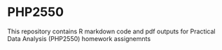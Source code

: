 # PHP2550
This repository contains R markdown code and pdf outputs for Practical Data Analysis (PHP2550) homework assignemnts

